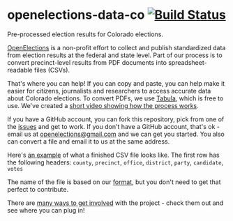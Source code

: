 # openelections-data-co [![Build Status](https://github.com/openelections/openelections-data-co/actions/workflows/format_tests.yml/badge.svg?branch=master)](https://github.com/openelections/openelections-data-co/actions)
Pre-processed election results for Colorado elections.

[OpenElections](http://www.openelections.net) is a non-profit effort to collect and publish standardized data from election results at the federal and state level. Part of our process is to convert precinct-level results from PDF documents into spreadsheet-readable files (CSVs).

That's where you can help! If you can copy and paste, you can help make it easier for citizens, journalists and researchers to access accurate data about Colorado elections. To convert PDFs, we use [Tabula](http://tabula.technology), which is free to use. We've created a [short video showing how the process works](https://www.youtube.com/watch?v=of9680dgqIc).

If you have a GitHub account, you can fork this repository, pick from one of the [issues](https://github.com/openelections/openelections-data-co/issues) and get to work. If you don't have a GitHub account, that's ok - email us at openelections@gmail.com and we can get you started. You also can convert a file and email it to us at the same address.

Here's [an example](https://github.com/openelections/openelections-data-co/blob/master/2012/20120612__co__primary__dolores__precinct.csv) of what a finished CSV file looks like. The first row has the following headers: `county`, `precinct`, `office`, `district`, `party`, `candidate`, `votes`

The name of the file is based on our [format](http://docs.openelections.net/archive-standardization/), but you don't need to get that perfect to contribute.

There are [many ways to get involved](http://docs.openelections.net/) with the project - check them out and see where you can plug in!
